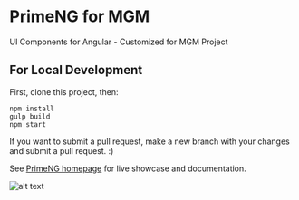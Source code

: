 # PrimeNG for MGM
UI Components for Angular - Customized for MGM Project

## For Local Development
First, clone this project, then: 

`npm install`  
`gulp build`  
`npm start`  

If you want to submit a pull request, make a new branch with your changes and submit a pull request. :)

See [PrimeNG homepage](http://www.primefaces.org/primeng) for live showcase and documentation.

![alt text](http://www.primefaces.org/primeng/showcase/resources/images/primeng-sidebar.svg "PrimeNG")
